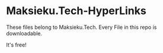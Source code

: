 # Maksieku.Tech-HyperLinks
These files belong to Maksieku.Tech.
Every File in this repo is downloadable.

It's free!
